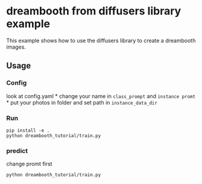 # dreambooth from diffusers library example

This example shows how to use the diffusers library to create a dreambooth images.

## Usage

### Config 

look at config.yaml
    * change your name in ```class_prompt``` and  ```instance promt``` 
    * put your photos in folder and set path in ```instance_data_dir```
    
### Run 
```
pip install -e .
python dreambooth_tutorial/train.py
```

### predict

change promt first 
```
python dreambooth_tutorial/train.py
```